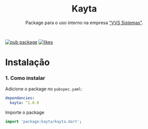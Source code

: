 <h1 align="center">Kayta</h1>

<p align="center">Package para o uso interno na empresa <a href="https://vvssistemas.com.br/">"VVS Sistemas"</a>.</p><br>

[![pub package](https://img.shields.io/pub/v/kayta.svg?label=kayta&color=blue)](https://pub.dev/packages/kayta)
[![likes](https://badges.bar/kayta/likes)](https://pub.dev/packages/kayta/score)
<!-- ![building](https://github.com/bernardoveras/kayta/workflows/build/badge.svg) -->

# Instalação

### 1. Como instalar

Adicione o package no `pubspec.yaml`:

```yaml
dependencies:
  kayta: ^1.0.0
```

Importe o package

```dart
import 'package:kayta/kayta.dart';
```